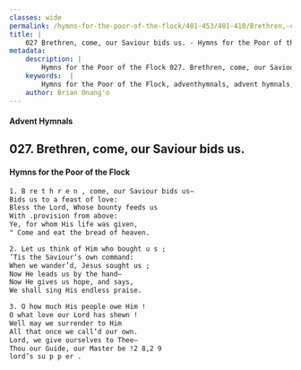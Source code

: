 ```yaml
---
classes: wide
permalink: /hymns-for-the-poor-of-the-flock/401-453/401-410/Brethren,-come,-our-Saviour-bids-us/
title: |
    027 Brethren, come, our Saviour bids us. - Hymns for the Poor of the Flock
metadata:
    description: |
        Hymns for the Poor of the Flock 027. Brethren, come, our Saviour bids us.. B re t h r e n , come, our Saviour bids us— Bids us to a feast of love: Bless the Lord, Whose bounty feeds us  With .provision from above: Ye, for whom His life was given, " Come and eat the bread of heaven. 
    keywords:  |
        Hymns for the Poor of the Flock, adventhymnals, advent hymnals, Brethren, come, our Saviour bids us., B re t h r e n , come, our Saviour bids us—, 
    author: Brian Onang'o
---
```


#### Advent Hymnals
## 027. Brethren, come, our Saviour bids us.
####  Hymns for the Poor of the Flock

```txt
1. B re t h r e n , come, our Saviour bids us—
Bids us to a feast of love:
Bless the Lord, Whose bounty feeds us 
With .provision from above:
Ye, for whom His life was given,
" Come and eat the bread of heaven.

2. Let us think of Him who bought u s ;
’Tis the Saviour’s own command: 
When we wander’d, Jesus sought us ;
Now He leads us by the hand—
Now He gives us hope, and says,
We shall sing His endless praise.

3. O how much His people owe Him !
O what love our Lord has shewn !
Well may we surrender to Him 
All that once we call’d our own.
Lord, we give ourselves to Thee—
Thou our Guide, our Master be !2 8,2 9
lord’s su p p er .
```